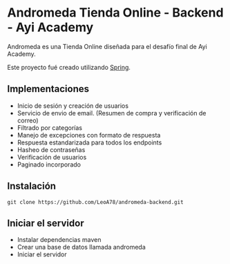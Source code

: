 # Andromeda Tienda Online - Backend - Ayi Academy

Andromeda es una Tienda Online diseñada para el desafío final de Ayi Academy.

Este proyecto fué creado utilizando [Spring](https://spring.io/).

## Implementaciones

* Inicio de sesión y creación de usuarios
* Servicio de envio de email. (Resumen de compra y verificación de correo)
* Filtrado por categorías
* Manejo de excepciones con formato de respuesta
* Respuesta estandarizada para todos los endpoints
* Hasheo de contraseñas
* Verificación de usuarios
* Paginado incorporado

## Instalación
```
git clone https://github.com/LeoA78/andromeda-backend.git
```
## Iniciar el servidor

* Instalar dependencias maven
* Crear una base de datos llamada andromeda
* Iniciar el servidor
